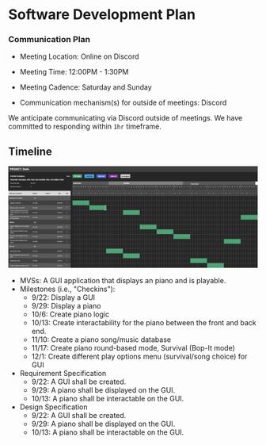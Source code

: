 # Software Development Plan

### Communication Plan

- Meeting Location: Online on Discord
- Meeting Time: 12:00PM - 1:30PM
- Meeting Cadence: Saturday and Sunday

- Communication mechanism(s) for outside of meetings: Discord

We anticipate communicating via Discord outside of meetings. We have committed to responding within `1hr` timeframe.

## Timeline

![gantt](../assets/gantt-chart.png)

- MVSs: A GUI application that displays an piano and is playable.
- Milestones (i.e., "Checkins"):
  - 9/22: Display a GUI
  - 9/29: Display a piano
  - 10/6: Create piano logic
  - 10/13: Create interactability for the piano between the front and back end.
  - 11/10: Create a piano song/music database
  - 11/17: Create piano round-based mode, Survival (Bop-It mode)
  - 12/1: Create different play options menu (survival/song choice) for GUI
- Requirement Specification
  - 9/22: A GUI shall be created.
  - 9/29: A piano shall be displayed on the GUI.
  - 10/13: A piano shall be interactable on the GUI.
- Design Specification
  - 9/22: A GUI shall be created.
  - 9/29: A piano shall be displayed on the GUI.
  - 10/13: A piano shall be interactable on the GUI.
